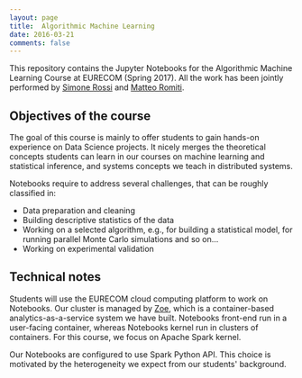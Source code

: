 ```yaml
---
layout: page
title:  Algorithmic Machine Learning
date: 2016-03-21
comments: false
---
```


This repository contains the Jupyter Notebooks for the Algorithmic Machine Learning Course at EURECOM (Spring 2017). All the work has been jointly performed by [Simone Rossi](https://github.com/srossi93) and [Matteo Romiti](https://github.com/MatteoRomiti).

## Objectives of the course
The goal of this course is mainly to offer students to gain hands-on experience on Data Science projects. It nicely merges the theoretical concepts students can learn in our courses on machine learning and statistical inference, and systems concepts we teach in distributed systems.

Notebooks require to address several challenges, that can be roughly classified in:

* Data preparation and cleaning
* Building descriptive statistics of the data
* Working on a selected algorithm, e.g., for building a statistical model, for running parallel Monte Carlo simulations and so on...
* Working on experimental validation

## Technical notes
Students will use the EURECOM cloud computing platform to work on Notebooks. Our cluster is managed by [Zoe](http://zoe-analytics.eu/), which is a container-based analytics-as-a-service system we have built. Notebooks front-end run in a user-facing container, whereas Notebooks kernel run in clusters of containers. For this course, we focus on Apache Spark kernel.

Our Notebooks are configured to use Spark Python API. This choice is motivated by the heterogeneity we expect from our students' background.
